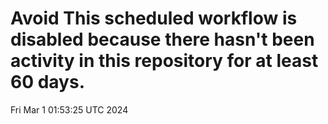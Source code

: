 # Avoid This scheduled workflow is disabled because there hasn't been activity in this repository for at least 60 days.
Fri Mar  1 01:53:25 UTC 2024
